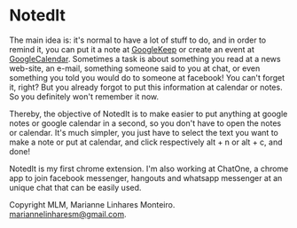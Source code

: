 # NotedIt

The main idea is: it's normal to have a lot of stuff to do, and in order to remind it, you can put it a note at [GoogleKeep](http://www.google.com/keep/) or create an event at [GoogleCalendar](https://www.google.com/calendar).
Sometimes a task is about something you read at a news web-site, an e-mail, something someone said to you at chat, or even something you told you would do to someone at facebook! You can't forget it, right? But you already forgot to put this information at calendar or notes. So you definitely won't remember it now.

Thereby, the objective of NotedIt is to make easier to put anything at google notes or google calendar in a second, so you don't have to open the notes or calendar. It's much simpler, you just have to select the text you want to make a note or put at calendar, and click respectively alt + n or alt + c, and done!

NotedIt is my first chrome extension. I'm also working at ChatOne, a chrome app to join facebook messenger, hangouts and whatsapp messenger at an unique chat that can be easily used. 

Copyright MLM, Marianne Linhares Monteiro.
mariannelinharesm@gmail.com. 

